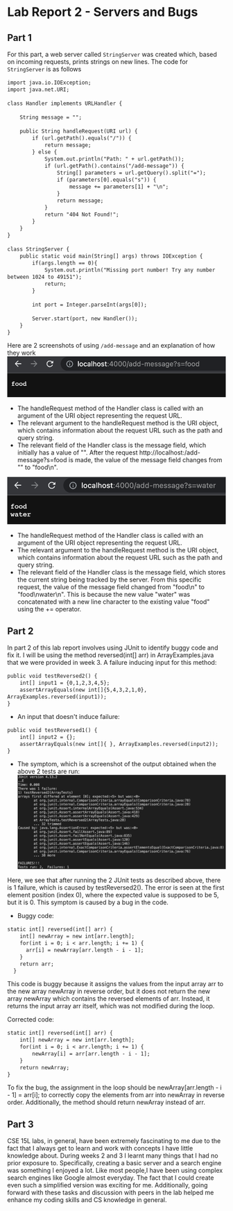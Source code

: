 # Lab Report 2 - Servers and Bugs
## Part 1
For this part, a web server called ```StringServer``` was created which, based on incoming requests, prints strings on new lines.
The code for ```StringServer``` is as follows

```
import java.io.IOException;
import java.net.URI;

class Handler implements URLHandler {

    String message = "";

    public String handleRequest(URI url) {
        if (url.getPath().equals("/")) {
            return message;
        } else {
            System.out.println("Path: " + url.getPath());
            if (url.getPath().contains("/add-message")) {
                String[] parameters = url.getQuery().split("=");
                if (parameters[0].equals("s")) {
                    message += parameters[1] + "\n";
                }
                return message;
            }
            return "404 Not Found!";
        }
    }
}

class StringServer {
    public static void main(String[] args) throws IOException {
        if(args.length == 0){
            System.out.println("Missing port number! Try any number between 1024 to 49151");
            return;
        }

        int port = Integer.parseInt(args[0]);

        Server.start(port, new Handler());
    }
}
```
Here are 2 screenshots of using ```/add-message``` and an explanation of how they work
![Image](screenshot1.png)
 
- The handleRequest method of the Handler class is called with an argument of the URI object representing the request URL. 
- The relevant argument to the handleRequest method is the URI object, which contains information about the request URL such as the path and query string.
- The relevant field of the Handler class is the message field, which initially has a value of "". After the request http://localhost:<port>/add-message?s=food is made, the value of the message field changes from "" to "food\n".
  
![Image](screenshot2.png)
 
- The handleRequest method of the Handler class is called with an argument of the URI object representing the request URL.
- The relevant argument to the handleRequest method is the URI object, which contains information about the request URL such as the path and query string.
- The relevant field of the Handler class is the message field, which stores the current string being tracked by the server. From this specific request, the value of the message field changed from "food\n" to "food\nwater\n". This is because the new value "water" was concatenated with a new line character to the existing value "food" using the += operator.
  
## Part 2
In part 2 of this lab report involves using JUnit to identify buggy code and fix it. I will be using the method reversed(int[] arr) in ArrayExamples.java that we were provided in week 3.
A failure inducing input for this method:

```@Test
public void testReversed2() {
    int[] input1 = {0,1,2,3,4,5};
    assertArrayEquals(new int[]{5,4,3,2,1,0}, ArrayExamples.reversed(input1));
}
```
- An input that doesn't induce failure:

```@Test
public void testReversed1() {
    int[] input2 = {};
    assertArrayEquals(new int[]{ }, ArrayExamples.reversed(input2));
}
```
- The symptom, which is a screenshot of the output obtained when the above 2 tests are run:
![Image](symptom.jpeg)
    
Here, we see that after running the 2 JUnit tests as described above, there is 1 failure, which is caused by testReversed2(). The error is seen at the first element position (index 0), where the expected value is supposed to be 5, but it is 0. This symptom is caused by a bug in the code.
- Buggy code:
```
static int[] reversed(int[] arr) {
    int[] newArray = new int[arr.length];
    for(int i = 0; i < arr.length; i += 1) {
      arr[i] = newArray[arr.length - i - 1];
    }
    return arr;
  }
```    
This code is buggy because it assigns the values from the input array arr to the new array newArray in reverse order, but it does not return the new array newArray which contains the reversed elements of arr. Instead, it returns the input array arr itself, which was not modified during the loop.
                                  
Corrected code:
```
static int[] reversed(int[] arr) {
    int[] newArray = new int[arr.length];
    for(int i = 0; i < arr.length; i += 1) {
        newArray[i] = arr[arr.length - i - 1];
    }
    return newArray;
}
```
To fix the bug, the assignment in the loop should be newArray[arr.length - i - 1] = arr[i]; to correctly copy the elements from arr into newArray in reverse order. Additionally, the method should return newArray instead of arr.

## Part 3
CSE 15L labs, in general, have been extremely fascinating to me due to the fact that I always get to learn and work with concepts I have little knowledge about. During weeks 2 and 3 I learnt many things that I had no prior exposure to. Specifically, creating a basic server and a search engine was something I enjoyed a lot. Like most people,I have been using complex search engines like Google almost everyday. The fact that I could create even such a simplified version was exciting for me. Additionally, going forward with these tasks and discussion with peers in the lab helped me enhance my coding skills and CS knowledge in general.   
 
